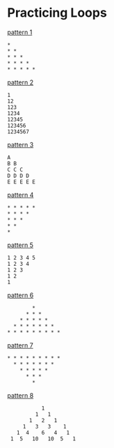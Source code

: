 # Practicing Loops
[pattern 1](https://github.com/habibanalytics/Python_Exercises/blob/master/Patterns/PrintingPatterns1.py)
```
*
* *
* * *
* * * *
* * * * *
```
[pattern 2](https://github.com/habibanalytics/Python_Exercises/blob/master/Patterns/PrintingPatterns2.py)
```
1
12
123
1234
12345
123456
1234567
```


[pattern 3](https://github.com/habibanalytics/Python_Exercises/blob/master/Patterns/PrintingPatterns3.py)
```
A
B B
C C C
D D D D
E E E E E
```

[pattern 4](https://github.com/habibanalytics/Python_Exercises/blob/master/Patterns/PrintingPatterns4.py)
```
* * * * *
* * * *
* * * 
* *
*
```

[pattern 5](https://github.com/habibanalytics/Python_Exercises/blob/master/Patterns/PrintingPatterns5.py)
```
1 2 3 4 5
1 2 3 4 
1 2 3
1 2
1
```

[pattern 6](https://github.com/habibanalytics/Python_Exercises/blob/master/Patterns/PrintingPatterns6.py)
```
        *
      * * *
    * * * * *
  * * * * * * *
* * * * * * * * *
```

[pattern 7](https://github.com/habibanalytics/Python_Exercises/blob/master/Patterns/PrintingPatterns7.py)
```
* * * * * * * * *
  * * * * * * *
    * * * * *
      * * *
        *
```

[pattern 8](https://github.com/habibanalytics/Python_Exercises/blob/master/Patterns/PrintingPatterns8.py)
```
           1
         1   1
       1   2   1
     1   3   3    1
   1  4    6   4   1
 1  5   10   10  5   1 
```
